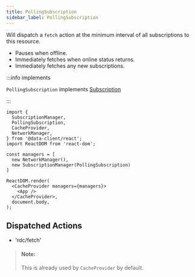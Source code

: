 ```yaml
---
title: PollingSubscription
sidebar_label: PollingSubscription
---
```


Will dispatch a `fetch` action at the minimum interval of all subscriptions to this
resource.

- Pauses when offline.
- Immediately fetches when online status returns.
- Immediately fetches any new subscriptions.

:::info implements

`PollingSubscription` implements [Subscription](./SubscriptionManager.md#subscription)

:::

```tsx
import {
  SubscriptionManager,
  PollingSubscription,
  CacheProvider,
  NetworkManager,
} from '@data-client/react';
import ReactDOM from 'react-dom';

const managers = [
  new NetworkManager(),
  new SubscriptionManager(PollingSubscription)
]

ReactDOM.render(
  <CacheProvider managers={managers}>
    <App />
  </CacheProvider>,
  document.body,
);
```

## Dispatched Actions

- 'rdc/fetch'

> #### Note:
>
> This is already used by `CacheProvider` by default.
